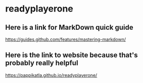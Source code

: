 # readyplayerone


## Here is a link for MarkDown quick guide
https://guides.github.com/features/mastering-markdown/

## Here is the link to website because that's probably really helpful
https://pappikatla.github.io/readyplayerone/
